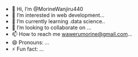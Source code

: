 - 👋 Hi, I’m @MorineWanjiru440
- 👀 I’m interested in web development...
- 🌱 I’m currently learning .data science..
- 💞️ I’m looking to collaborate on ...
- 📫 How to reach me wawerumorine@gmail.com...
- 😄 Pronouns: ...
- ⚡ Fun fact: ...

<!---
MorineWanjiru440/MorineWanjiru440 is a ✨ special ✨ repository because its `README.md` (this file) appears on your GitHub profile.
You can click the Preview link to take a look at your changes.
--->
